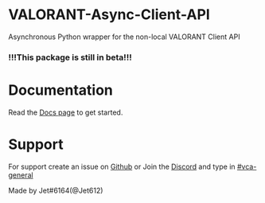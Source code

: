 # VALORANT-Async-Client-API
Asynchronous Python wrapper for the non-local VALORANT Client API 

### !!!This package is still in beta!!!

# Documentation
Read the [Docs page](https://github.com/Jet612/VALORANT-Async-Client-API/tree/main/docs) to get started.

# Support
For support create an issue on [Github](https://github.com/Jet612/VALORANT-Async-Client-API) or Join the [Discord](https://discord.com/invite/mVXpvunBbF) and type in [#vca-general](https://discord.com/channels/1053395109581946930/1055236665930682448)

Made by Jet#6164(@Jet612)